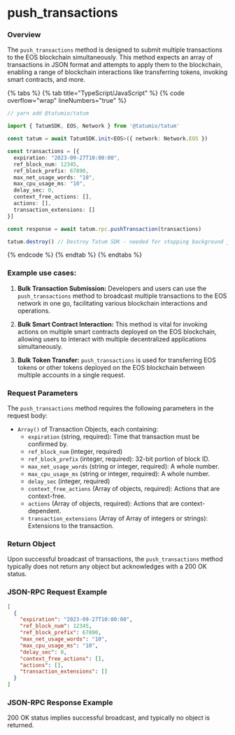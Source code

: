 # push_transactions

### Overview

The `push_transactions` method is designed to submit multiple transactions to the EOS blockchain simultaneously. This method expects an array of transactions in JSON format and attempts to apply them to the blockchain, enabling a range of blockchain interactions like transferring tokens, invoking smart contracts, and more.

{% tabs %}
{% tab title="TypeScript/JavaScript" %}
{% code overflow="wrap" lineNumbers="true" %}
```typescript
// yarn add @tatumio/tatum

import { TatumSDK, EOS, Network } from '@tatumio/tatum'

const tatum = await TatumSDK.init<EOS>({ network: Network.EOS })

const transactions = [{
  expiration: "2023-09-27T10:00:00",
  ref_block_num: 12345,
  ref_block_prefix: 67890,
  max_net_usage_words: "10",
  max_cpu_usage_ms: "10",
  delay_sec: 0,
  context_free_actions: [],
  actions: [],
  transaction_extensions: []
}]

const response = await tatum.rpc.pushTransaction(transactions)

tatum.destroy() // Destroy Tatum SDK - needed for stopping background jobs
```
{% endcode %}
{% endtab %}
{% endtabs %}

### Example use cases:

1. **Bulk Transaction Submission:**
   Developers and users can use the `push_transactions` method to broadcast multiple transactions to the EOS network in one go, facilitating various blockchain interactions and operations.

2. **Bulk Smart Contract Interaction:**
   This method is vital for invoking actions on multiple smart contracts deployed on the EOS blockchain, allowing users to interact with multiple decentralized applications simultaneously.

3. **Bulk Token Transfer:**
   `push_transactions` is used for transferring EOS tokens or other tokens deployed on the EOS blockchain between multiple accounts in a single request.

### Request Parameters

The `push_transactions` method requires the following parameters in the request body:

- `Array()` of Transaction Objects, each containing:
   - `expiration` (string, required): Time that transaction must be confirmed by.
   - `ref_block_num` (integer, required)
   - `ref_block_prefix` (integer, required): 32-bit portion of block ID.
   - `max_net_usage_words` (string or integer, required): A whole number.
   - `max_cpu_usage_ms` (string or integer, required): A whole number.
   - `delay_sec` (integer, required)
   - `context_free_actions` (Array of objects, required): Actions that are context-free.
   - `actions` (Array of objects, required): Actions that are context-dependent.
   - `transaction_extensions` (Array of Array of integers or strings): Extensions to the transaction.

### Return Object

Upon successful broadcast of transactions, the `push_transactions` method typically does not return any object but acknowledges with a 200 OK status.

### JSON-RPC Request Example

```json
[
  {
    "expiration": "2023-09-27T10:00:00",
    "ref_block_num": 12345,
    "ref_block_prefix": 67890,
    "max_net_usage_words": "10",
    "max_cpu_usage_ms": "10",
    "delay_sec": 0,
    "context_free_actions": [],
    "actions": [],
    "transaction_extensions": []
  }
]
```
### JSON-RPC Response Example

200 OK status implies successful broadcast, and typically no object is returned.
